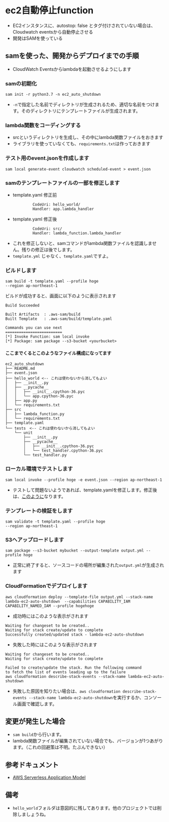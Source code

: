 # ec2自動停止function
- EC2インスタンスに、autostop: false とタグ付けされていない場合は、Cloudwatch eventsから自動停止させる
- 開発はSAMを使っている

## samを使った、開発からデプロイまでの手順
- CloudWatch Eventsからlambdaを起動させるようにします
### samの初期化
```
sam init -r python3.7 -n ec2_auto_shutdown
```
- `-n`で指定した名前でディレクトリが生成されるため、適切な名前をつけます。そのディレクトリにテンプレートファイルが生成されます。
### lambda関数をコーディングする
- srcというディレクトリを生成し、その中にlambda関数ファイルをおきます
- ライブラリを使っていなくても、`requirements.txt`は作っておきます

### テスト用のevent.jsonを作成します
```
sam local generate-event cloudwatch scheduled-event > event.json
```

### samのテンプレートファイルの一部を修正します
- template.yaml 修正前
```
            CodeUri: hello_world/
            Handler: app.lambda_handler
```

- template.yaml 修正後
```
            CodeUri: src/
            Handler: lambda_function.lambda_handler
```
- これを修正しないと、samコマンドがlambda関数ファイルを認識しません。残りの修正は後でします。
- `template.yml` じゃなく、`template.yaml`ですよ。


### ビルドします
```
sam build -t template.yaml --profile hoge
--region ap-northeast-1
```
ビルドが成功すると、画面に以下のように表示されます
```
Build Succeeded

Built Artifacts  : .aws-sam/build
Built Template   : .aws-sam/build/template.yaml

Commands you can use next
=========================
[*] Invoke Function: sam local invoke
[*] Package: sam package --s3-bucket <yourbucket>
```

#### ここまでくるとこのようなファイル構成になってます
```
ec2_auto_shutdown
├── README.md
├── event.json
├── hello_world <-- これは使わないから消してもよい
│   ├── __init__.py
│   ├── __pycache__
│   │   ├── __init__.cpython-36.pyc
│   │   └── app.cpython-36.pyc
│   ├── app.py
│   └── requirements.txt
├── src
│   ├── lambda_function.py
│   └── requirements.txt
├── template.yaml
└── tests　<-- これは使わないから消してもよい
    └── unit
        ├── __init__.py
        ├── __pycache__
        │   ├── __init__.cpython-36.pyc
        │   └── test_handler.cpython-36.pyc
        └── test_handler.py
```

### ローカル環境でテストします
```
sam local invoke --profile hoge -e event.json --region ap-northeast-1
```
- テストして問題ないようであれば、template.yamlを修正します。修正後は、[このように](./template.yaml)なります。

### テンプレートの検証をします
```
sam validate -t template.yaml --profile hoge
--region ap-northeast-1
```

### S3へアップロードします
```
sam package --s3-bucket mybucket --output-template output.yml --profile hoge
```
- 正常に終了すると、ソースコードの場所が編集された`output.yml`が生成されます
### CloudFormationでデプロイします
```
aws cloudformation deploy --template-file output.yml --stack-name lambda-ec2-auto-shutdown  --capabilities CAPABILITY_IAM CAPABILITY_NAMED_IAM --profile hogehoge
```
- 成功時にはこのような表示がされます
```
Waiting for changeset to be created..
Waiting for stack create/update to complete
Successfully created/updated stack - lambda-ec2-auto-shutdown
```
- 失敗した時にはこのような表示がされます
```
Waiting for changeset to be created..
Waiting for stack create/update to complete

Failed to create/update the stack. Run the following command
to fetch the list of events leading up to the failure
aws cloudformation describe-stack-events --stack-name lambda-ec2-auto-shutdown
```
- 失敗した原因を知りたい場合は、`aws cloudformation describe-stack-events --stack-name lambda-ec2-auto-shutdown`を実行するか、コンソール画面で確認します。

## 変更が発生した場合
- `sam build`から行います。
- lambda関数ファイルが編集されていない場合でも、バージョンが1つあがります。（これの回避策は不明。たぶんできない）
  

## 参考ドキュメント
- [AWS Serverless Application Model](https://github.com/awslabs/serverless-application-model/blob/master/versions/2016-10-31.md)

## 備考
- `hello_world`フォルダは意図的に残してあります。他のプロジェクトでは削除しましょうね。